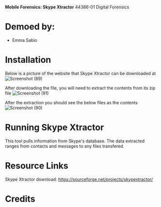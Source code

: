 **Mobile Forensics: Skype Xtractor**
44386-01 Digital Forensics
# Demoed by:
* Emma Sabio 
# Installation 
Below is a picture of the website that Skype Xtractor can be downloaded at
![Screenshot (89)](https://user-images.githubusercontent.com/69916815/140991001-8d550de0-b0bb-4850-b8ec-6cb23a89bdcc.png)

After downloading the file, you will need to extract the contents from its zip file
![Screenshot (91)](https://user-images.githubusercontent.com/69916815/140991158-ee646535-3c76-4bb5-a33f-4e2305c94231.png)

After the extraction you should see the below files as the contents 
![Screenshot (90)](https://user-images.githubusercontent.com/69916815/140991088-aa32e724-1435-420a-9636-18d14b924168.png)

# Running Skype Xtractor 
This tool pulls information from Skype's database. The data extracted ranges from contacts and messages to any files transfered. 


# Resource Links
Skype Xtractor download: https://sourceforge.net/projects/skypextractor/  
# Credits
